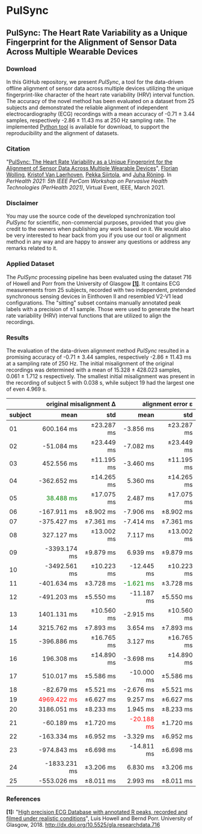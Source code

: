 # PulSync
## PulSync: The Heart Rate Variability as a Unique Fingerprint for the Alignment of Sensor Data Across Multiple Wearable Devices

<!--In this GitHub repository, we present an analytical tool for the quality review of raw photoplethysmography (PPG) signals, based on 7 multi-varied decision metrics. It has been applied in the review of 10 publicly available photoplethysmography datasets, referred below in [Citation](#citation). Although all [evaluated datasets](#evaluated-datasets) were advertised to contain raw signals, the characteristics of the PPG data look quite diverse. Our developed tool enables to automatically analyze the suitability and applicability of datasets and helps to identify preprocessed and filtered signals with a limited evidence. The [raw reference data](#reference-data), recorded with the MAX86140EVSYS# evaluation system, as well as the implemented [Python tool](/python/), based on the presented 7 decision metrics, are available for [download](#download), to support the reproducibility and the review of new datasets.-->

### Download
In this GitHub repository, we present *PulSync*, a tool for the data-driven offline alignment of sensor data across multiple devices utilizing the unique fingerprint-like character of the heart rate variability (HRV) interval function. The accuracy of the novel method has been evaluated on a dataset from 25 subjects and demonstrated the reliable alignment of independent electrocardiography (ECG) recordings with a mean accuracy of -0.71 ± 3.44 samples, respectively -2.86 ± 11.43 ms at 250 Hz sampling rate. The implemented [Python tool](/python/) is available for download, to support the reproducibility and the alignment of datasets.

### Citation
"[PulSync: The Heart Rate Variability as a Unique Fingerprint for the Alignment of Sensor Data Across Multiple Wearable Devices](https://www.eti.uni-siegen.de/ubicomp/papers/ubi_perhealth2021.pdf)", <a href="https://ubicomp.eti.uni-siegen.de/home/team/fwolling.html.en" target="_blank">Florian Wolling</a>, <a href="https://ubicomp.eti.uni-siegen.de/home/team/kristof.html.en" target="_blank">Kristof Van Laerhoven</a>, <a href="https://www.oulu.fi/university/researcher/pekka-siirtola" target="_blank">Pekka Siirtola</a>, and <a href="https://www.oulu.fi/university/researcher/juha-roning" target="_blank">Juha Röning</a>. In *PerHealth 2021: 5th IEEE PerCom Workshop on Pervasive Health Technologies (PerHealth 2021)*, Virtual Event, IEEE, March 2021. <!--<a href="https://doi.org" target="_blank">https://doi.org</a>-->

### Disclaimer
You may use the source code of the developed synchronization tool *PulSync* for scientific, non-commercial purposes, provided that you give credit to the owners when publishing any work based on it. We would also be very interested to hear back from you if you use our tool or alignment method in any way and are happy to answer any questions or address any remarks related to it.

<!--### Presentation Video
<a href="https://www.youtube.com/watch?v=RshKMVtH7P0" target="_blank"><img src="https://raw.githubusercontent.com/fwolling/PPGraw/main/fig/youtube.png" alt="DATA'20 - The Quest for Raw Signals - A Quality Review of Photoplethysmography Datasets" width="600" style="float: center;" /></a>-->

### Applied Dataset
The *PulSync* processing pipeline has been evaluated using the dataset 716 of Howell and Porr from the University of Glasgow <a href="#ref_s01">**[1]**</a>. It contains ECG measurements from 25 subjects, recorded with two independent, pretended synchronous sensing devices in Einthoven II and resembled V2-V1 lead configurations. The "sitting" subset contains manually annotated peak labels with a precision of ±1 sample. Those were used to generate the heart rate variability (HRV) interval functions that are utilized to align the recordings.

### Results
The evaluation of the data-driven alignment method *PulSync* resulted in a promising accuracy of -0.71 ± 3.44 samples, respectively -2.86 ± 11.43 ms at a sampling rate of 250 Hz. The initial misalignment of the original recordings was determined with a mean of 15.328 ± 428.023 samples, 0.061 ± 1.712 s respectively. The smallest initial misalignment was present in the recording of subject 5 with 0.038 s, while subject 19 had the largest one of even 4.969 s.

<table>
  <thead>
    <tr align="right"><th></th><th colspan="2">original misalignment Δ</th><th colspan="2">alignment error ε</th></tr>
    <tr align="right"><th>subject</th><th>mean</th><th>std</th><th>mean</th><th>std</th></tr>
  </thead>
  <tbody>
    <tr align="right"><td  align="left">01</td><td>600.164 ms</td><td>±23.287 ms</td><td>-3.856 ms</td><td>±23.287 ms</td></tr>
    <tr align="right"><td  align="left">02</td><td>-51.084 ms</td><td>±23.449 ms</td><td>-7.082 ms</td><td>±23.449 ms</td></tr>
    <tr align="right"><td  align="left">03</td><td>452.556 ms</td><td>±11.195 ms</td><td>-3.460 ms</td><td>±11.195 ms</td></tr>
    <tr align="right"><td  align="left">04</td><td>-362.652 ms</td><td>±14.265 ms</td><td>5.360 ms</td><td>±14.265 ms</td></tr>
    <tr align="right"><td  align="left">05</td><td style="color: green;">38.488 ms</td><td>±17.075 ms</td><td>2.487 ms</td><td>±17.075 ms</td></tr>
    <tr align="right"><td  align="left">06</td><td>-167.911 ms</td><td>±8.902 ms</td><td>-7.906 ms</td><td>±8.902 ms</td></tr>
    <tr align="right"><td  align="left">07</td><td>-375.427 ms</td><td>±7.361 ms</td><td>-7.414 ms</td><td>±7.361 ms</td></tr>
    <tr align="right"><td  align="left">08</td><td>327.127 ms</td><td>±13.002 ms</td><td>7.117 ms</td><td>±13.002 ms</td></tr>
    <tr align="right"><td  align="left">09</td><td>-3393.174 ms</td><td>±9.879 ms</td><td>6.939 ms</td><td>±9.879 ms</td></tr>
    <tr align="right"><td  align="left">10</td><td>-3492.561 ms</td><td>±10.223 ms</td><td>-12.445 ms</td><td>±10.223 ms</td></tr>
    <tr align="right"><td  align="left">11</td><td>-401.634 ms</td><td>±3.728 ms</td><td style="color: green;">-1.621 ms</td><td>±3.728 ms</td></tr>
    <tr align="right"><td  align="left">12</td><td>-491.203 ms</td><td>±5.550 ms</td><td>-11.187 ms</td><td>±5.550 ms</td></tr>
    <tr align="right"><td  align="left">13</td><td>1401.131 ms</td><td>±10.560 ms</td><td>-2.915 ms</td><td>±10.560 ms</td></tr>
    <tr align="right"><td  align="left">14</td><td>3215.762 ms</td><td>±7.893 ms</td><td>3.654 ms</td><td>±7.893 ms</td></tr>
    <tr align="right"><td  align="left">15</td><td>-396.886 ms</td><td>±16.765 ms</td><td>3.127 ms</td><td>±16.765 ms</td></tr>
    <tr align="right"><td  align="left">16</td><td>196.308 ms</td><td>±14.890 ms</td><td>-3.698 ms</td><td>±14.890 ms</td></tr>
    <tr align="right"><td  align="left">17</td><td>510.017 ms</td><td>±5.586 ms</td><td>-10.000 ms</td><td>±5.586 ms</td></tr>
    <tr align="right"><td  align="left">18</td><td>-82.679 ms</td><td>±5.521 ms</td><td>-2.676 ms</td><td>±5.521 ms</td></tr>
    <tr align="right"><td  align="left">19</td><td style="color: red;">4969.422 ms</td><td>±6.627 ms</td><td>9.257 ms</td><td>±6.627 ms</td></tr>
    <tr align="right"><td  align="left">20</td><td>3186.051 ms</td><td>±8.233 ms</td><td>1.945 ms</td><td>±8.233 ms</td></tr>
    <tr align="right"><td  align="left">21</td><td>-60.189 ms</td><td>±1.720 ms</td><td style="color: red;">-20.188 ms</td><td>±1.720 ms</td></tr>
    <tr align="right"><td  align="left">22</td><td>-163.334 ms</td><td>±6.952 ms</td><td>-3.329 ms</td><td>±6.952 ms</td></tr>
    <tr align="right"><td  align="left">23</td><td>-974.843 ms</td><td>±6.698 ms</td><td>-14.811 ms</td><td>±6.698 ms</td></tr>
    <tr align="right"><td  align="left">24</td><td>-1833.231 ms</td><td>±3.206 ms</td><td>6.830 ms</td><td>±3.206 ms</td></tr>
    <tr align="right"><td  align="left">25</td><td>-553.026 ms</td><td>±8.011 ms</td><td>2.993 ms</td><td>±8.011 ms</td></tr>
  </tbody>
</table>

### References
<a id="ref_s01">**[1]:**</a> "[High precision ECG Database with annotated R peaks, recorded and filmed under realistic conditions](http://researchdata.gla.ac.uk/716/)", Luis Howell and Bernd Porr. University of Glasgow, 2018. <a href="http://dx.doi.org/10.5525/gla.researchdata.716" target="_blank">http://dx.doi.org/10.5525/gla.researchdata.716</a>
